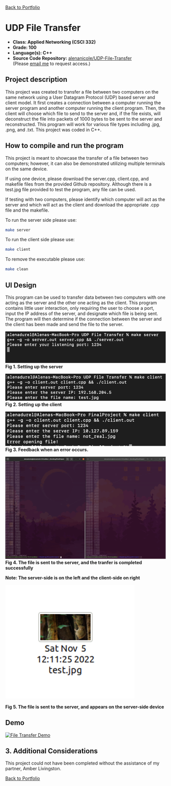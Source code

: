 [Back to Portfolio](./)

UDP File Transfer
===============

-   **Class: Applied Networking (CSCI 332)** 
-   **Grade: 100** 
-   **Language(s): C++** 
-   **Source Code Repository:** [alenanicole/UDP-File-Transfer](https://github.com/alenanicole/UDP-File-Transfer)  
    (Please [email me](mailto:andurel@csustudent.net?subject=GitHub%20Access) to request access.)

## Project description

This project was created to transfer a file between two computers on the same network using a User Datagram Protocol (UDP) based server and client model. It first creates a connection between a computer running the server program and another computer running the client program. Then, the client will choose which file to send to the server and, if the file exists, will deconstruct the file into packets of 1000 bytes to be sent to the server and reconstructed. This program will work for various file types including .jpg, .png, and .txt. This project was coded in C++.

## How to compile and run the program

This project is meant to showcase the transfer of a file between two computers; however, it can also be demonstrated utilizing multiple terminals on the same device. 

If using one device, please download the server.cpp, client.cpp, and makefile files from the provided Github repository. Although there is a test.jpg file provided to test the program, any file can be used. 

If testing with two computers, please identify which computer will act as the server and which will act as the client and download the appropriate .cpp file and the makefile.

To run the server side please use:
```bash
make server
```

To run the client side please use:
```bash
make client
```

To remove the executable please use:
```bash
make clean
```

## UI Design

This program can be used to transfer data between two computers with one acting as the server and the other one acting as the client. This program contains little user interaction, only requiring the user to choose a port, input the IP address of the server, and designate which file is being sent. The program will then determine if the connection between the server and the client has been made and send the file to the server.

![screenshot](/images/make_server.png)  
**Fig 1. Setting up the server**

![screenshot](/images/make_client.png)  
**Fig 2. Setting up the client**

![screenshot](/images/error.png)  
**Fig 3. Feedback when an error occurs.**

![screenshot](/images/transfer_complete.png)
**Fig 4. The file is sent to the server, and the tranfer is completed successfully**

**Note: The server-side is on the left and the client-side on right**

![screenshot](/images/transferred_image.png)

**Fig 5. The file is sent to the server, and appears on the server-side device**

## Demo
[![File Transfer Demo](https://res.cloudinary.com/marcomontalbano/image/upload/v1666808822/video_to_markdown/images/youtube--2DGleVhrsKw-c05b58ac6eb4c4700831b2b3070cd403.jpg)](https://youtu.be/2DGleVhrsKw "File Transfer Demo")

## 3. Additional Considerations

This project could not have been completed without the assistance of my partner, Amber Livingston.

[Back to Portfolio](./)
